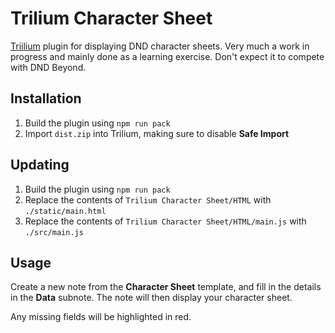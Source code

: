 # Trilium Character Sheet

[Triilium](https://github.com/TriliumNext/Notes/) plugin for displaying DND character sheets.
Very much a work in progress and mainly done as a learning exercise. Don't expect it to compete
with DND Beyond.

## Installation

1. Build the plugin using `npm run pack`
2. Import `dist.zip` into Trilium, making sure to disable **Safe Import**

## Updating

1. Build the plugin using `npm run pack`
2. Replace the contents of `Trilium Character Sheet/HTML` with `./static/main.html`
3. Replace the contents of `Trilium Character Sheet/HTML/main.js` with `./src/main.js`

## Usage

Create a new note from the **Character Sheet** template, and fill in the details in the **Data**
subnote. The note will then display your character sheet.

Any missing fields will be highlighted in red.
